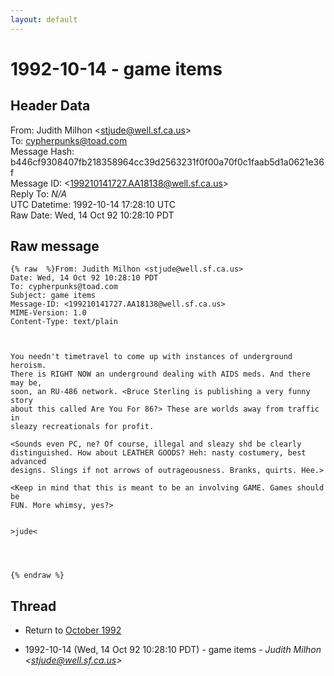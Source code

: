 ```yaml
---
layout: default
---
```


# 1992-10-14 - game items

## Header Data

From: Judith Milhon \<stjude@well.sf.ca.us\><br>
To: cypherpunks@toad.com<br>
Message Hash: b446cf9308407fb218358964cc39d2563231f0f00a70f0c1faab5d1a0621e36f<br>
Message ID: \<199210141727.AA18138@well.sf.ca.us\><br>
Reply To: _N/A_<br>
UTC Datetime: 1992-10-14 17:28:10 UTC<br>
Raw Date: Wed, 14 Oct 92 10:28:10 PDT<br>

## Raw message

```
{% raw  %}From: Judith Milhon <stjude@well.sf.ca.us>
Date: Wed, 14 Oct 92 10:28:10 PDT
To: cypherpunks@toad.com
Subject: game items
Message-ID: <199210141727.AA18138@well.sf.ca.us>
MIME-Version: 1.0
Content-Type: text/plain



You needn't timetravel to come up with instances of underground heroism.
There is RIGHT NOW an underground dealing with AIDS meds. And there may be,
soon, an RU-486 network. <Bruce Sterling is publishing a very funny story
about this called Are You For 86?> These are worlds away from traffic in
sleazy recreationals for profit.

<Sounds even PC, ne? Of course, illegal and sleazy shd be clearly
distinguished. How about LEATHER GOODS? Heh: nasty costumery, best advanced
designs. Slings if not arrows of outrageousness. Branks, quirts. Hee.>

<Keep in mind that this is meant to be an involving GAME. Games should be
FUN. More whimsy, yes?>


>jude<




{% endraw %}
```

## Thread

+ Return to [October 1992](/years/1992/10)

+ 1992-10-14 (Wed, 14 Oct 92 10:28:10 PDT) - game items - _Judith Milhon \<stjude@well.sf.ca.us\>_

